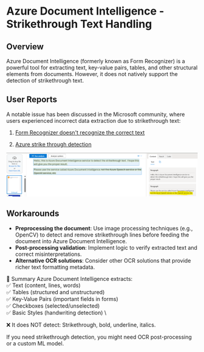 # Azure Document Intelligence - Strikethrough Text Handling

## Overview
Azure Document Intelligence (formerly known as Form Recognizer) is a powerful tool for extracting text, key-value pairs, tables, and other structural elements from documents. However, it does not natively support the detection of strikethrough text.

## User Reports
A notable issue has been discussed in the Microsoft community, where users experienced incorrect data extraction due to strikethrough text:

1. [Form Recognizer doesn't recognize the correct text](https://learn.microsoft.com/en-us/answers/questions/1460697/form-recognizer-doesnt-recognize-the-correct-text?utm_source=chatgpt.com)

2. [Azure strike through detection](https://learn.microsoft.com/en-au/answers/questions/1811177/detect-strikethrough-text)

![Azure Document Intelligence](img\strike_through_detection_not_working.png)

## Workarounds
- **Preprocessing the document**: Use image processing techniques (e.g., OpenCV) to detect and remove strikethrough lines before feeding the document into Azure Document Intelligence.
- **Post-processing validation**: Implement logic to verify extracted text and correct misinterpretations.
- **Alternative OCR solutions**: Consider other OCR solutions that provide richer text formatting metadata.

📌 Summary
Azure Document Intelligence extracts: \
✅ Text (content, lines, words) \
✅ Tables (structured and unstructured) \
✅ Key-Value Pairs (important fields in forms) \
✅ Checkboxes (selected/unselected) \
✅ Basic Styles (handwriting detection) \

❌ It does NOT detect: Strikethrough, bold, underline, italics.

If you need strikethrough detection, you might need OCR post-processing or a custom ML model.

